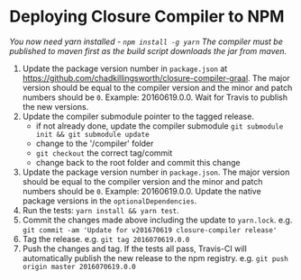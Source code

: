 # Deploying Closure Compiler to NPM

*You now need yarn installed - `npm install -g yarn`*
*The compiler must be published to maven first as the build script downloads the jar from maven.*

 1. Update the package version number in `package.json` at
    https://github.com/chadkillingsworth/closure-compiler-graal.
    The major version should be equal to the compiler version and the minor and patch numbers should be `0`.
    Example: 20160619.0.0.
    Wait for Travis to publish the new versions.
 2. Update the compiler submodule pointer to the tagged release.
     * if not already done, update the compiler submodule
       `git submodule init && git submodule update`
     * change to the '/compiler' folder
     * `git checkout` the correct tag/commit
     * change back to the root folder and commit this change
 3. Update the package version number in `package.json`. The major version should be equal to the compiler version
    and the minor and patch numbers should be `0`. Example: 20160619.0.0.
    Update the native package versions in the `optionalDependencies`.
 4. Run the tests: `yarn install && yarn test`.
 5. Commit the changes made above including the update to `yarn.lock`.
    e.g. `git commit -am 'Update for v201670619 closure-compiler release'`
 6. Tag the release.
    e.g. `git tag 2016070619.0.0`
 7. Push the changes and tag.
    If the tests all pass, Travis-CI will automatically publish the new release
    to the npm registry.
    e.g. `git push origin master 2016070619.0.0`
